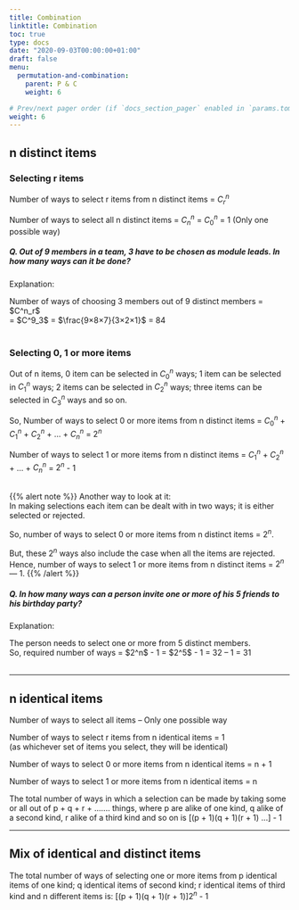 ```yaml
---
title: Combination
linktitle: Combination 
toc: true
type: docs
date: "2020-09-03T00:00:00+01:00"
draft: false
menu:
  permutation-and-combination:
    parent: P & C
    weight: 6

# Prev/next pager order (if `docs_section_pager` enabled in `params.toml`)
weight: 6
---
```


## n distinct items

### Selecting r items

Number of ways to select r items from n distinct items = $C^n_r$

Number of ways to select all n distinct items = $C^n_n$ = $C^n_0$ = 1 (Only one possible way)

##### Q. Out of 9 members in a team, 3 have to be chosen as module leads. In how many ways can it be done?

Explanation:<br>
<div class="Exp">
Number of ways of choosing 3 members out of 9 distinct members = $C^n_r$ <br>
= $C^9_3$ = $\frac{9×8×7}{3×2×1}$  = 84
</div> <br>

### Selecting 0, 1 or more items

Out of n items, 0 item can be selected in $C^n_0$ ways; 1 item can be selected in $C^n_1$ ways; 2 items can be selected in $C^n_2$ ways; three items can be selected in $C^n_3$ ways and so on.

So, Number of ways to select 0 or more items from n distinct items = $C^n_0$ + $C^n_1$ + $C^n_2$ + … + $C^n_n$ = $2^n$    

Number of ways to select 1 or more items from n distinct items = $C^n_1$ + $C^n_2$ + … + $C^n_n$ = $2^n$ - 1     <br><br>

{{% alert note %}}
Another way to look at it:<br>
In making selections each item can be dealt with in two ways; it is either selected or rejected. 

So, number of ways to select 0 or more items from n distinct items = $2^n$. 

But, these $2^n$ ways also include the case when all the items are rejected.
Hence, number of ways to select 1 or more items from n distinct items = $2^n$ — 1.
{{% /alert %}}

##### Q. In how many ways can a person invite one or more of his 5 friends to his birthday party?

Explanation:<br>
<div class="Exp">
The person needs to select one or more from 5 distinct members. <br>
So, required number of ways = $2^n$ - 1 = $2^5$ - 1 = 32 – 1 = 31
</div> <br>

<hr>

## n identical items

Number of ways to select all items – Only one possible way

Number of ways to select r items from n identical items = 1  <br>
(as whichever set of items you select, they will be identical)

Number of ways to select 0 or more items from n identical items = n + 1    

Number of ways to select 1 or more items from n identical items = n

The total number of ways in which a selection can be made by taking some or all out of p + q + r + ....... things, where p are alike of one kind, q alike of a second kind, r alike of a third kind and so on is [(p + 1)(q + 1)(r + 1) ...] - 1

<hr>

## Mix of identical and distinct items

The total number of ways of selecting one or more items from p identical items of one kind; q identical items of second kind; r identical items of third kind and n different items is:
[(p + 1)(q + 1)(r + 1)]$2^n$ - 1 
